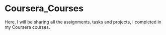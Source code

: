 # Coursera_Courses
Here, I will be sharing all the assignments, tasks and projects, I completed in my Coursera courses.

